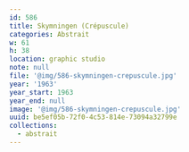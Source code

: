```yaml
---
id: 586
title: Skymningen (Crépuscule)
categories: Abstrait
w: 61
h: 38
location: graphic studio
note: null
file: '@img/586-skymningen-crepuscule.jpg'
year: '1963'
year_start: 1963
year_end: null
image: '@img/586-skymningen-crepuscule.jpg'
uuid: be5ef05b-72f0-4c53-814e-73094a32799e
collections:
  - abstrait
---
```



